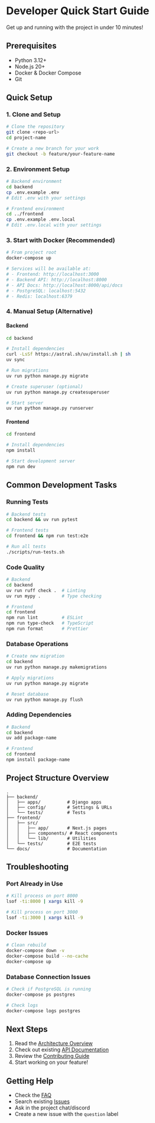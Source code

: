 # Developer Quick Start Guide

Get up and running with the project in under 10 minutes!

## Prerequisites

- Python 3.12+
- Node.js 20+
- Docker & Docker Compose
- Git

## Quick Setup

### 1. Clone and Setup

```bash
# Clone the repository
git clone <repo-url>
cd project-name

# Create a new branch for your work
git checkout -b feature/your-feature-name
```

### 2. Environment Setup

```bash
# Backend environment
cd backend
cp .env.example .env
# Edit .env with your settings

# Frontend environment
cd ../frontend
cp .env.example .env.local
# Edit .env.local with your settings
```

### 3. Start with Docker (Recommended)

```bash
# From project root
docker-compose up

# Services will be available at:
# - Frontend: http://localhost:3000
# - Backend API: http://localhost:8000
# - API Docs: http://localhost:8000/api/docs
# - PostgreSQL: localhost:5432
# - Redis: localhost:6379
```

### 4. Manual Setup (Alternative)

#### Backend
```bash
cd backend

# Install dependencies
curl -LsSf https://astral.sh/uv/install.sh | sh
uv sync

# Run migrations
uv run python manage.py migrate

# Create superuser (optional)
uv run python manage.py createsuperuser

# Start server
uv run python manage.py runserver
```

#### Frontend
```bash
cd frontend

# Install dependencies
npm install

# Start development server
npm run dev
```

## Common Development Tasks

### Running Tests

```bash
# Backend tests
cd backend && uv run pytest

# Frontend tests
cd frontend && npm run test:e2e

# Run all tests
./scripts/run-tests.sh
```

### Code Quality

```bash
# Backend
cd backend
uv run ruff check .  # Linting
uv run mypy .        # Type checking

# Frontend
cd frontend
npm run lint         # ESLint
npm run type-check   # TypeScript
npm run format       # Prettier
```

### Database Operations

```bash
# Create new migration
cd backend
uv run python manage.py makemigrations

# Apply migrations
uv run python manage.py migrate

# Reset database
uv run python manage.py flush
```

### Adding Dependencies

```bash
# Backend
cd backend
uv add package-name

# Frontend
cd frontend
npm install package-name
```

## Project Structure Overview

```
.
├── backend/
│   ├── apps/          # Django apps
│   ├── config/        # Settings & URLs
│   └── tests/         # Tests
├── frontend/
│   ├── src/
│   │   ├── app/       # Next.js pages
│   │   ├── components/ # React components
│   │   └── lib/       # Utilities
│   └── tests/         # E2E tests
└── docs/              # Documentation
```

## Troubleshooting

### Port Already in Use
```bash
# Kill process on port 8000
lsof -ti:8000 | xargs kill -9

# Kill process on port 3000
lsof -ti:3000 | xargs kill -9
```

### Docker Issues
```bash
# Clean rebuild
docker-compose down -v
docker-compose build --no-cache
docker-compose up
```

### Database Connection Issues
```bash
# Check if PostgreSQL is running
docker-compose ps postgres

# Check logs
docker-compose logs postgres
```

## Next Steps

1. Read the [Architecture Overview](ARCHITECTURE.md)
2. Check out existing [API Documentation](http://localhost:8000/api/docs)
3. Review the [Contributing Guide](../../CONTRIBUTING.md)
4. Start working on your feature!

## Getting Help

- Check the [FAQ](../FAQ.md)
- Search existing [Issues](https://github.com/username/project/issues)
- Ask in the project chat/discord
- Create a new issue with the `question` label